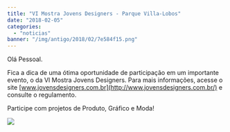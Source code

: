 ```yaml
---
title: "VI Mostra Jovens Designers - Parque Villa-Lobos"
date: "2018-02-05"
categories: 
  - "noticias"
banner: "/img/antigo/2018/02/7e584f15.png"
---
```


Olá Pessoal.

Fica a dica de uma ótima oportunidade de participação em um importante evento, o da VI Mostra Jovens Designers. Para mais informações, acesse o site [www.jovensdesigners.com.br](http://www.jovensdesigners.com.br/) e consulte o regulamento.

<!--more-->

Participe com projetos de Produto, Gráfico e Moda!

![](/img/antigo/2018/02/7e584f15.png)
